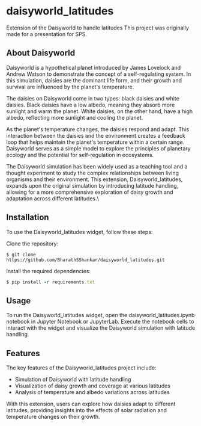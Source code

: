 # daisyworld_latitudes
Extension of the Daisyworld to handle latitudes
This project was originally made for a presentation for SPS.

## About Daisyworld
Daisyworld is a hypothetical planet introduced by James Lovelock and Andrew Watson to demonstrate the concept of a self-regulating system. In this simulation, daisies are the dominant life form, and their growth and survival are influenced by the planet's temperature.

The daisies on Daisyworld come in two types: black daisies and white daisies. Black daisies have a low albedo, meaning they absorb more sunlight and warm the planet. White daisies, on the other hand, have a high albedo, reflecting more sunlight and cooling the planet.

As the planet's temperature changes, the daisies respond and adapt. This interaction between the daisies and the environment creates a feedback loop that helps maintain the planet's temperature within a certain range. Daisyworld serves as a simple model to explore the principles of planetary ecology and the potential for self-regulation in ecosystems.

The Daisyworld simulation has been widely used as a teaching tool and a thought experiment to study the complex relationships between living organisms and their environment. This extension, Daisyworld_latitudes, expands upon the original simulation by introducing latitude handling, allowing for a more comprehensive exploration of daisy growth and adaptation across different latitudes.\

## Installation
To use the Daisyworld_latitudes widget, follow these steps:

Clone the repository:

```shell
$ git clone https://github.com/BharathSShankar/daisyworld_latitudes.git
```
Install the required dependencies:

```ruby
$ pip install -r requirements.txt
```

## Usage
To run the Daisyworld_latitudes widget, open the daisyworld_latitudes.ipynb notebook in Jupyter Notebook or JupyterLab. Execute the notebook cells to interact with the widget and visualize the Daisyworld simulation with latitude handling.

## Features
The key features of the Daisyworld_latitudes project include:

- Simulation of Daisyworld with latitude handling
- Visualization of daisy growth and coverage at various latitudes
- Analysis of temperature and albedo variations across latitudes

With this extension, users can explore how daisies adapt to different latitudes, providing insights into the effects of solar radiation and temperature changes on their growth.
